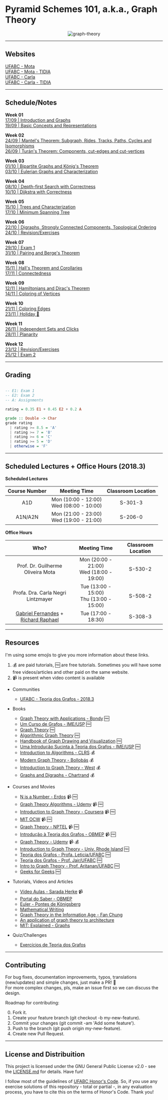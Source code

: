 # Pyramid Schemes 101, a.k.a., Graph Theory

<p align="center"

![graph-theory](https://imgs.xkcd.com/comics/hamiltonian.png)
>
</p>

---

## Websites

[UFABC - Mota](http://professor.ufabc.edu.br/~g.mota/courses/grafos-2018-q3/) <br/>
[UFABC - Mota - TIDIA](https://tidia4.ufabc.edu.br/portal/site/06eb8934-1731-4061-96be-2a379a68223e/page/7fb277e7-2e98-4f64-8f9c-8a781b653309) <br/>
[UFABC - Carla](http://professor.ufabc.edu.br/~carla.negri/cursos/2018Q3-TG/) <br/>
[UFABC - Carla - TIDIA](http://tidia4.ufabc.edu.br/portal/site/82f9ae41-e709-470a-bce6-d8382cb5245f/page/5fc0ca8b-af13-4e90-9618-f3877b1ca59a)

---

## Schedule/Notes

**Week 01** <br/> 
[17/09 | Introduction and Graphs](https://github.com/el-cardu/graph-theory-notes/blob/master/notes/01.md) <br/>
[19/09 | Basic Concepts and Representations](https://github.com/el-cardu/graph-theory-notes/blob/master/notes/02.md)

**Week 02** <br/>
[24/09 | Mantel's Theorem: Subgraph, Rides, Tracks, Paths, Cycles and Isomorphisms](https://github.com/el-cardu/graph-theory-notes/blob/master/notes/03.md) <br/>
[26/09 | Turán's Theorem: Components, cut-edges and cut-vertices](https://github.com/el-cardu/graph-theory-notes/blob/master/notes/04.md)

**Week 03** <br/>
[01/10 | Bipartite Graphs and König's Theorem](https://github.com/el-cardu/graph-theory-notes/blob/master/notes/05.md) <br/>
[03/10 | Eulerian Graphs and Characterization](https://github.com/el-cardu/graph-theory-notes/blob/master/notes/06.md)

**Week 04** <br/>
[08/10 | Depth-first Search with Correctness](https://github.com/el-cardu/graph-theory-notes/blob/master/notes/07.md) <br/>
[10/10 | Dijkstra with Correctness](https://github.com/el-cardu/graph-theory-notes/blob/master/notes/08.md)

**Week 05** <br/>
[15/10 | Trees and Characterization](https://github.com/el-cardu/graph-theory-notes/blob/master/notes/09.md) <br/>
[17/10 | Minimum Spanning Tree](https://github.com/el-cardu/graph-theory-notes/blob/master/notes/10.md)

**Week 06** <br/>
[22/10 | Digraphs, Strongly Connected Components, Topological Ordering](https://github.com/el-cardu/graph-theory-notes/blob/master/notes/11.md) <br/>
[24/10 | Revision/Exercises](https://github.com/el-cardu/graph-theory-notes/blob/master/notes/12.md)

**Week 07** <br/>
[29/10 | Exam 1](https://github.com/el-cardu/graph-theory-notes/blob/master/notes/13.md) <br/>
[31/10 | Pairing and Berge's Theorem](https://github.com/el-cardu/graph-theory-notes/blob/master/notes/14.md)

**Week 08** <br/>
[15/11 | Hall's Theorem and Corollaries](https://github.com/el-cardu/graph-theory-notes/blob/master/notes/15.md) <br/>
[17/11 | Connectedness](https://github.com/el-cardu/graph-theory-notes/blob/master/notes/16.md)

**Week 09** <br/>
[12/11 | Hamiltonians and Dirac's Theorem](https://github.com/el-cardu/graph-theory-notes/blob/master/notes/17.md) <br/>
[14/11 | Coloring of Vertices](https://github.com/el-cardu/graph-theory-notes/blob/master/notes/18.md)

**Week 10** <br/>
[21/11 | Coloring Edges](https://github.com/el-cardu/graph-theory-notes/blob/master/notes/19.md) <br/>
[23/11 | Holiday :tada: ](https://github.com/el-cardu/graph-theory-notes/blob/master/notes/20.md)

**Week 11** <br/>
[26/11 | Independent Sets and Clicks](https://github.com/el-cardu/graph-theory-notes/blob/master/notes/21.md)<br/>
[28/11 | Planarity ](https://github.com/el-cardu/graph-theory-notes/blob/master/notes/22.md)

**Week 12** <br/>
[23/12 | Revision/Exercises](https://github.com/el-cardu/graph-theory-notes/blob/master/notes/23.md) <br/>
[25/12 | Exam 2](https://github.com/el-cardu/graph-theory-notes/blob/master/notes/24.md)

---

## Grading

```haskell

-- E1: Exam 1
-- E2: Exam 2
-- A: Assignments

rating = 0.35 E1 + 0.45 E2 + 0.2 A 

grade :: Double -> Char
grade rating
  | rating >= 8.5 = 'A'
  | rating >= 7 = 'B'
  | rating >= 6 = 'C'
  | rating >= 5 = 'D'
  | otherwise = 'F'
```

---

## Scheduled Lectures + Office Hours (2018.3)

**Scheduled Lectures**

|  Course Number  | Meeting Time | Classroom Location |
| :-----------------------: | :--------------------------: | :--------------------: |
| A1D | Mon (10:00 - 12:00) <br/> Wed (08:00 - 10:00) | S-301-3 |
| A1N/A2N | Mon (21:00 - 23:00) <br/> Wed (19:00 - 21:00) | S-206-0 |

**Office Hours**

|  Who?  | Meeting Time | Classroom Location |
| :-----------------------: | :--------------------------: | :--------------------: |
| Prof. Dr. Guilherme Oliveira Mota | Mon (20:00 - 21:00) <br/> Wed (18:00 - 19:00) | S-530-2 |
| Profa. Dra. Carla Negri Lintzmayer | Tue (13:00 - 15:00) <br/> Thu (13:00 - 15:00) | S-508-2 |
| [Gabriel Fernandes](mailto:gbpefernandes@gmail.com) + [Richard Raphael](mailto:richard.raphael@aluno.ufabc.edu.br) | Tue (17:00 - 18:30) | S-308-3 |

---

## Resources

I'm using some emojis to give you more information about these links.

1. :moneybag: are paid tutorials, :free: are free tutorials. Sometimes you will have some free videos/articles and other paid on the same website.
2. :video_camera: is present when video content is available

- Communities
	
	- [UFABC - Teoria dos Grafos - 2018.3](https://chat.whatsapp.com/9FPab3gSMTEFZi87crNKen)

- Books

	- [Graph Theory with Applications - Bondy](http://www.iro.umontreal.ca/~hahn/IFT3545/GTWA.pdf) :free:
	- [Um Curso de Grafos - IME/USP](https://www.ime.usp.br/~tassio/arquivo/2012-ii/grafoes/notas-grafoes.pdf) :free:
	- [Graph Theory](http://compalg.inf.elte.hu/~tony/Oktatas/TDK/FINAL/) :free:
	- [Algorithmic Graph Theory](http://code.google.com/p/graphbook/) :free:
	- [Handbook of Graph Drawing and Visualization](https://cs.brown.edu/~rt/gdhandbook/) :free:
	- [Uma Introdução Sucinta à Teoria dos Grafos - IME/USP](https://www.ime.usp.br/~pf/teoriadosgrafos/texto/TeoriaDosGrafos.pdf) :free:
	- [Introduction to Algorithms - CLRS](https://www.amazon.com.br/Algorithms-Robert-Sedgewick/dp/032157351X?tag=goog0ef-20&smid=A1ZZFT5FULY4LN&ascsubtag=ec346171-74fd-4301-95f0-7dcdaec0ac06) :moneybag:
	- [Modern Graph Theory - Bollobás](https://www.amazon.com/Modern-Graph-Theory-Graduate-Mathematics/dp/0387984887) :moneybag:
	- [Introduction to Graph Theory - West](https://www.amazon.com/Introduction-Graph-Theory-Douglas-West/dp/0130144002) :moneybag:
	- [Graphs and Digraphs - Chartrand](https://www.amazon.com/Graphs-Digraphs-Fifth-Textbooks-Mathematics/dp/1439826277) :moneybag:

- Courses and Movies

	- [N is a Number - Erdos](https://www.youtube.com/watch?v=dTzkrJKUo-I) :video_camera: :free:
	- [Graph Theory Algorithms - Udemy](https://www.udemy.com/graph-theory-algorithms/) :video_camera: :free:
	- [Introduction to Graph Theory - Coursera](https://www.coursera.org/learn/graphs) :video_camera: :free:
	- [MIT OCW](https://www.youtube.com/watch?v=h9wxtqoa1jY&list=PL6MpDZWD2gTF3mz26HSufmsIO-COKKb5j) :video_camera: :free:
	- [Graph Theory - NPTEL](https://www.youtube.com/watch?v=Gc8emFk-2vc&list=PL612CE2AB6F38DF9A) :video_camera: :free:
	- [Introdução à Teoria dos Grafos - OBMEP](https://www.youtube.com/watch?v=Frmwdter-vQ&list=PLrVGp617x0hAm90-7zQzbRsSOnN2Vbr-I)  :video_camera: :free:
	- [Graph Theory  - Udemy](https://www.udemy.com/graph-theory/) :video_camera: :moneybag:
	- [Introduction to Graph Theory - Univ. Rhode Island](https://www.math.uri.edu/~eaton/MTH548F03.htm) :free:
	- [Teoria dos Grafos - Profa. Leticia/UFABC](http://professor.ufabc.edu.br/~leticia.bueno/classes/teoriagrafos/) :free:
	- [Teoria dos Grafos - Prof. Jair/UFABC](http://professor.ufabc.edu.br/~jair.donadelli/disciplinas-ufabc/grafos-20123.html) :free:
	- [Intro to Graph Theory - Prof. Aritanan/UFABC](http://professor.ufabc.edu.br/~aritanan.gruber/teaching/gt17/) :free:
	- [Geeks for Geeks](http://www.cdn.geeksforgeeks.org/fundamentals-of-algorithms/) :free:

- Tutorials, Videos and Articles

	- [Vídeo Aulas - Sarada Herke](https://www.youtube.com/watch?v=eIb1cz06UwI&list=PLoJC20gNfC2gmT_5WgwYwGMvgCjYVsIQg) :video_camera:
	- [Portal do Saber - OBMEP](https://portaldosaber.obmep.org.br/index.php/site/index?a=1)
	- [Euler - Pontes de Königsberg](http://eulerarchive.maa.org/docs/originals/E053.pdf)
	- [Mathematical Writing](http://professor.ufabc.edu.br/~g.mota/courses/grafos-2018-q3/Knuth.pdf)
	- [Graph Theory in the Information Age - Fan Chung](https://docs.google.com/viewer?url=http%3A%2F%2Fwww.math.ucsd.edu%2F%7Efan%2Fwp%2Fgraph.pdf)
	- [An application of graph theory to architecture](https://divisbyzero.com/2010/03/14/an-application-of-graph-theory-to-architecture/)
	- [MIT: Explained - Graphs](https://news.mit.edu/2012/explained-graphs-computer-science-1217)

- Quiz/Challenges
	
	- [Exercícios de Teoria dos Grafos](https://www.ime.usp.br/~pf/grafos-exercicios/texto/ETG.pdf)

---

## Contributing

For bug fixes, documentation improvements, typos, translations (new/updates) and simple changes, just make a PR! :tada: <br/>
For more complex changes, pls, make an issue first so we can discuss the design. <br/>

Roadmap for contributing: </br>

0. Fork it.
1. Create your feature branch (git checkout -b my-new-feature).
2. Commit your changes (git commit -am 'Add some feature').
3. Push to the branch (git push origin my-new-feature).
4. Create new Pull Request.

---

## License and Distribuition

This project is licensed under the GNU General Public License v2.0 - see the [LICENSE.md](https://github.com/el-cardu/graph-theory-notes/blob/master/LICENSE) for details. Have fun! </br>

I follow most of the guidelines of [UFABC Honor's Code](http://professor.ufabc.edu.br/~e.francesquini/codigodehonra/). So, if you use any exercise solutions of this repository - total or partial -, in any evaluation process, you have to cite this on the terms of Honor's Code. Thank you!